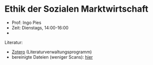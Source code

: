 # Ethik der Sozialen Marktwirtschaft

- Prof: Ingo Pies
- Zeit: Dienstags, 14:00-16:00
- 

Literatur: 

- [Zotero](https://www.zotero.org/groups/4718010/vwl-halle/items) (Literaturverwaltungsprogramm)
- bereinigte Dateien (weniger Scans): [hier](https://cloud.disroot.org/s/spbZrZykzQbymjF)